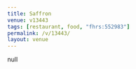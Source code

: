 ```yaml
---
title: Saffron
venue: v13443
tags: [restaurant, food, "fhrs:552983"]
permalink: /v/13443/
layout: venue
---
```

null
